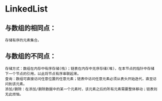 # LinkedList

## 与数组的相同点：

    存储有序的元素集合。

## 与数组的不同点：

    存储方式：数组在内存中有序存储(栈)；链表在内存中无序存储(堆)，在本节点的指针中存储下一个节点的引用，以此将节点有序串联起来。
    查询：数组可直接访问任意位置的任意元素；链表中访问任意元素必须从表头开始迭代，直至访问到该元素。
    添加/删除：在添加/删除数据中的某一个元素时，该元素之后的所有元素需要整体移动；链表则无此烦恼。